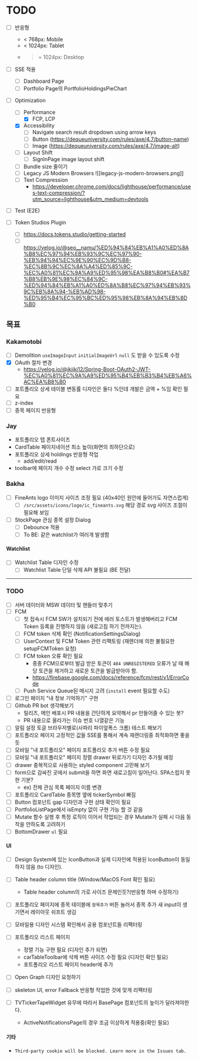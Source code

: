 # TODO
- [ ] 반응형
	-  < 768px: Mobile
	- < 1024px: Tablet
	- >= 1024px: Desktop

- [ ] SSE 적용
	- [ ] Dashboard Page
	- [ ] Portfolio Page의 PortfolioHoldingsPieChart

- [ ] Optimization
	- [ ] Performance
	    - [x] FCP, LCP
	- [x] Accessibility
		- [ ] Navigate search result dropdown using arrow keys
		- [ ] Button (https://dequeuniversity.com/rules/axe/4.7/button-name)
		- [ ] Image (https://dequeuniversity.com/rules/axe/4.7/image-alt)
	- [ ] Layout Shift
		- [ ] SignInPage image layout shift
	- [ ] Bundle size 줄이기
	- [ ] Legacy JS Modern Browsers
        ![[legacy-js-modern-browsers.png]]
	- [ ] Text Compression
		- https://developer.chrome.com/docs/lighthouse/performance/uses-text-compression/?utm_source=lighthouse&utm_medium=devtools

- [ ] Test (E2E)

- [ ] Token Studios Plugin
	- [ ] https://docs.tokens.studio/getting-started
	- [ ] https://velog.io/@seo__namu/%ED%94%84%EB%A1%A0%ED%8A%B8%EC%97%94%EB%93%9C%EC%97%90-%EB%94%94%EC%9E%90%EC%9D%B8-%EC%8B%9C%EC%8A%A4%ED%85%9C-%EC%A0%81%EC%9A%A9%ED%95%98%EA%B8%B0#%EA%B7%B8%EB%9E%98%EC%84%9C-%ED%94%84%EB%A1%A0%ED%8A%B8%EC%97%94%EB%93%9C%EB%8A%94-%EB%AD%98-%ED%95%B4%EC%95%BC%ED%95%98%EB%8A%94%EB%8D%B0

## 목표
### Kakamotobi
- [ ] Demolition `useImageInput` `initialImageUrl` `null` 도 받을 수 있도록 수정
- [x] OAuth 절차 변경
	- https://velog.io/@jkijki12/Spring-Boot-OAuth2-JWT-%EC%A0%81%EC%9A%A9%ED%95%B4%EB%B3%B4%EB%A6%AC%EA%B8%B0
- [ ] 포트폴리오 상세 테이블 변동률 디자인은 둘다 %인데 개발은 금액 + %임 확인 필요
- [ ] z-index
- [ ] 종목 페이지 반응형
### Jay
- 포트폴리오 텝 폰트사이즈
- CardTable 페이지네이션 최소 높이(화면의 최하단으로)
- 포트폴리오 상세 holdings 반응형 작업
	- add/edit/read
- toolbar에 페이지 개수 수정 select 가로 크기 수정
### Bakha
- [ ] FineAnts logo 이미지 사이즈 조정 필요 (40x40인 원안에 들어가도 자연스럽게)
	- [ ] `/src/assets/icons/logo/ic_fineants.svg` 해당 경로 svg 사이즈 조절이 필요해 보임
- [ ] StockPage 관심 종목 설정 Dialog
	- [ ] Debounce 적용
	- [ ] To BE: 같은 watchlist가 여러개 발생함
#### Watchlist
- [ ] Watchlist Table 디자인 수정
	- [ ] Watchlist Table 단일 삭제 API 불필요 (BE 전달)

---
### TODO
- [ ] 서버 데이터와 MSW 데이터 및 핸들러 맞추기
- [ ] FCM
	- [ ] 첫 접속시 FCM SW가 설치되기 전에 에러 토스트가 발생해버리고 FCM Token 등록을 진행하지 않음 (새로고침 하기 전까지는).
	- [ ] FCM token 삭제 확인 (NotificationSettingsDialog)
	- [ ] UserContext 및 FCM Token 관련 리팩토링 (재렌더에 의한 불필요한 setupFCMToken 요청)
	- [ ] FCM token 오류 확인 필요
		- 종종 FCM으로부터 발급 받은 토큰이 `404 UNREGISTERED` 오류가 날 때 해당 토큰을 제거하고 새로운 토큰을 발급받아야 함.
		- https://firebase.google.com/docs/reference/fcm/rest/v1/ErrorCode
	- [ ] Push Service Queue된 메시지 고려 (`install` event 필요할 수도)
- [ ] 로그인 페이지 "내 정보 기억하기" 구현
- [ ] Github PR bot 생각해보기
	- 릴리즈, 메인 배포시 PR 내용을 간단하게 요약해서 pr 만들어줄 수 있는 봇?
	- PR 내용으로 올라가는 이슈 번호 나열같은 기능
- [ ] 알림 설정 토글 브라우저별로(사파리 파이엎폭스 크롬) 테스트 해보기
- [ ] 포트폴리오 페이지 고정적인 값들 SSE를 통해서 계속 재랜더링중 최적화하면 좋을 듯
- [ ] 모바일 "내 포트폴리오" 페이지 포트폴리오 추가 버튼 수정 필요
- [ ] 모바일 "내 포트폴리오" 페이지  정렬 drawer 뒤로가기 디자인 추가될 예정
- [ ] drawer 중복적으로 사용하는 styled component 고민해 보기
- [ ] form으로 감싸진 곳에서 submit을 하면 화면 새로고침이 일어난다. SPA스럽지 못한 기분?
	- ex) 전체 관심 목록 페이지 이름 변경	
- [ ] 포트폴리오 CardTable 종목명 옆에 tickerSymbol 빠짐
- [ ] Button 컴포넌트 gap 디자인과 구현 상태 확인이 필요
- [ ] PortfolioListPage에서 isEmpty 없이 구현 가능 할 것 같음
- [ ] Mutate 함수 실행 후 특정 로직이 이어서 작업되는 경우 Mutate가 실패 시 다음 동작을 안하도록 고려하기
- [ ] BottomDrawer `ul` 필요
#### UI
- [ ] Design System에 있는 IconButton과 실제 디자인에 적용된 IconButton이 동일하지 않음 (to 디자인).
- [ ] Table header column title (Window/MacOS Font 확인 필요)
	- Table header column의 가로 사이즈 문제인듯?(반응형 하며 수정하기)
- [ ] 포트폴리오 페이지에 종목 테이블에 `항목추가` 버튼 눌러서 종목 추가 새 input이 생기면서 레이아웃 쉬프트 생김
- [ ] 모바일용 디자인 시스템 확인해서 공용 컴포넌트들 리팩터링
- [ ] 포트폴리오 리스트 페이지
	- 정렬 기능 구현 필요 (디자인 추가 되면)
	- carTableToolbar에 삭제 버튼 사이즈 수정 필요 (디자인 확인 필요)
	- 포트폴리오 리스트 페이지 header에 추가 
- [ ] Open Graph 디자인 요청하기

- [ ] skeleton UI,  error Fallback 반응형 작업한 것에 맞게 리팩터링
- [ ] TVTickerTapeWidget 유무에 따라서 BasePage 컴포넌트의 높이가 달라져야한다.
	- ActiveNotificationsPage의 경우 조금 이상하게 적용중(확인 필요)

#### 기타
- `Third-party cookie will be blocked. Learn more in the Issues tab.`
